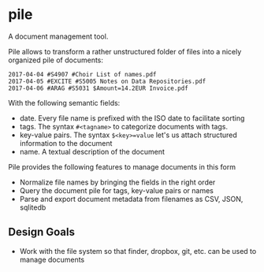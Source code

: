 # pile

A document management tool.

Pile allows to transform a rather unstructured folder of files into a nicely organized pile of
documents:

```
2017-04-04 #S4907 #Choir List of names.pdf
2017-04-05 #EXCITE #S5005 Notes on Data Repositories.pdf
2017-04-06 #ARAG #S5031 $Amount=14.2EUR Invoice.pdf
```

With the following semantic fields:

- date. Every file name is prefixed with the ISO date to facilitate sorting
- tags. The syntax `#<tagname>` to categorize documents with tags.
- key-value pairs. The syntax `$<key>=value` let's us attach structured information to the document
- name. A textual description of the document

Pile provides the following features to manage documents in this form

- Normalize file names by bringing the fields in the right order
- Query the document pile for tags, key-value pairs or names
- Parse and export document metadata from filenames as CSV, JSON, sqlitedb

## Design Goals

- Work with the file system so that finder, dropbox, git, etc. can be used to manage documents
